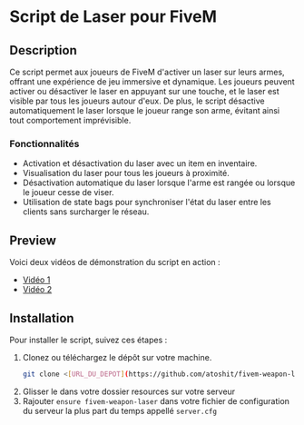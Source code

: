 # Script de Laser pour FiveM

## Description

Ce script permet aux joueurs de FiveM d'activer un laser sur leurs armes, offrant une expérience de jeu immersive et dynamique. Les joueurs peuvent activer ou désactiver le laser en appuyant sur une touche, et le laser est visible par tous les joueurs autour d'eux. De plus, le script désactive automatiquement le laser lorsque le joueur range son arme, évitant ainsi tout comportement imprévisible.

### Fonctionnalités
- Activation et désactivation du laser avec un item en inventaire.
- Visualisation du laser pour tous les joueurs à proximité.
- Désactivation automatique du laser lorsque l'arme est rangée ou lorsque le joueur cesse de viser.
- Utilisation de state bags pour synchroniser l'état du laser entre les clients sans surcharger le réseau.

## Preview

Voici deux vidéos de démonstration du script en action :

- [Vidéo 1](https://github.com/user-attachments/assets/eb05451d-3f33-4d23-a309-4d7cf7bde755)
- [Vidéo 2](https://github.com/user-attachments/assets/9a296e8f-0ecc-499c-a904-c0c2c9337e69)

## Installation

Pour installer le script, suivez ces étapes :

1. Clonez ou téléchargez le dépôt sur votre machine.
   ```bash
   git clone <[URL_DU_DEPOT](https://github.com/atoshit/fivem-weapon-laser.git)>
2. Glisser le dans votre dossier resources sur votre serveur
3. Rajouter ```ensure fivem-weapon-laser``` dans votre fichier de configuration du serveur la plus part du temps appellé ```server.cfg```
